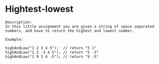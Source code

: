 # Hightest-lowest


    Description:
    In this little assignment you are given a string of space separated numbers, and have to return the highest and lowest number.

    Example:

    highAndLow("1 2 3 4 5");  // return "5 1"
    highAndLow("1 2 -3 4 5"); // return "5 -3"
    highAndLow("1 9 3 4 -5"); // return "9 -5"
